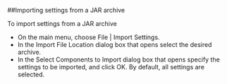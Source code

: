 ##Importing settings from a JAR archive

To import settings from a JAR archive

- On the main menu, choose File | Import Settings.
- In the Import File Location dialog box that opens select the desired archive.
- In the Select Components to Import dialog box that opens specify the settings to be imported, and click OK. By default, all settings are selected.